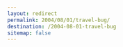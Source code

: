 ```yaml
---
layout: redirect
permalink: 2004/08/01/travel-bug/
destination: /2004-08-01-travel-bug
sitemap: false
---
```

